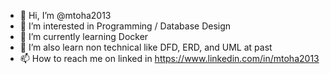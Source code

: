 - 👋 Hi, I’m @mtoha2013
- 👀 I’m interested in Programming / Database Design
- 🌱 I’m currently learning Docker
- 💞️ I’m also learn non technical like DFD, ERD, and UML at past
- 📫 How to reach me on linked in https://www.linkedin.com/in/mtoha2013

<!---
mtoha2013/mtoha2013 is a ✨ special ✨ repository because its `README.md` (this file) appears on your GitHub profile.
You can click the Preview link to take a look at your changes.
--->
